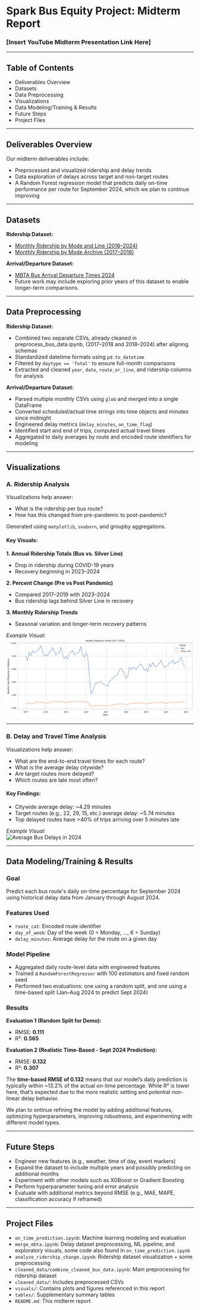 # Spark Bus Equity Project: Midterm Report

### [Insert YouTube Midterm Presentation Link Here]

---

## Table of Contents
- Deliverables Overview  
- Datasets  
- Data Preprocessing  
- Visualizations  
- Data Modeling/Training & Results  
- Future Steps  
- Project Files  

---

## Deliverables Overview

Our midterm deliverables include:
- Preprocessed and visualized ridership and delay trends  
- Data exploration of delays across target and non-target routes  
- A Random Forest regression model that predicts daily on-time performance per route for September 2024, which we plan to continue improving  

---

## Datasets

**Ridership Dataset:**
- [Monthly Ridership by Mode and Line (2018–2024)](https://mbta-massdot.opendata.arcgis.com/datasets/MassDOT::mbta-monthly-ridership-by-mode-and-line/explore)  
- [Monthly Ridership by Mode Archive (2017–2018)](https://mbta-massdot.opendata.arcgis.com/datasets/MassDOT::mbta-monthly-ridership-by-mode-archive/explore)

**Arrival/Departure Dataset:**
- [MBTA Bus Arrival Departure Times 2024](https://mbta-massdot.opendata.arcgis.com/datasets/96c77138c3144906bce93d0257531b6a/about)  
- Future work may include exploring prior years of this dataset to enable longer-term comparisons.

---

## Data Preprocessing

**Ridership Dataset:**
- Combined two separate CSVs, already cleaned in preprocess_bus_data.ipynb, (2017–2018 and 2018–2024) after aligning schemas  
- Standardized datetime formats using `pd.to_datetime`  
- Filtered by `daytype == 'Total'` to ensure full-month comparisons  
- Extracted and cleaned `year`, `date`, `route_or_line`, and ridership columns for analysis  

**Arrival/Departure Dataset:**
- Parsed multiple monthly CSVs using `glob` and merged into a single DataFrame  
- Converted scheduled/actual time strings into time objects and minutes since midnight  
- Engineered delay metrics (`delay_minutes`, `on_time_flag`)  
- Identified start and end of trips, computed actual travel times  
- Aggregated to daily averages by route and encoded route identifiers for modeling  

---

## Visualizations

### A. Ridership Analysis  
Visualizations help answer:  
- What is the ridership per bus route?  
- How has this changed from pre-pandemic to post-pandemic?

Generated using `matplotlib`, `seaborn`, and groupby aggregations.

#### Key Visuals:

**1. Annual Ridership Totals (Bus vs. Silver Line)**
- Drop in ridership during COVID-19 years  
- Recovery beginning in 2023–2024  

**2. Percent Change (Pre vs Post Pandemic)**
- Compared 2017–2019 with 2023–2024  
- Bus ridership lags behind Silver Line in recovery  

**3. Monthly Ridership Trends**
- Seasonal variation and longer-term recovery patterns  

_Example Visual:_  
![Monthly Ridership Trends](visuals/monthly_ridership_trends.png)  

---

### B. Delay and Travel Time Analysis  
Visualizations help answer:
- What are the end-to-end travel times for each route?  
- What is the average delay citywide?  
- Are target routes more delayed?  
- Which routes are late most often?

#### Key Findings:
- Citywide average delay: ~4.29 minutes  
- Target routes (e.g., 22, 29, 15, etc.) average delay: ~5.74 minutes  
- Top delayed routes have >40% of trips arriving over 5 minutes late  

_Example Visual:_  
![Average Bus Delays in 2024](visuals/2024_average_delay.jpg)

---

## Data Modeling/Training & Results

### Goal  
Predict each bus route's daily on-time percentage for September 2024 using historical delay data from January through August 2024.

### Features Used
- `route_cat`: Encoded route identifier  
- `day_of_week`: Day of the week (0 = Monday, ..., 6 = Sunday)  
- `delay_minutes`: Average delay for the route on a given day  

### Model Pipeline
- Aggregated daily route-level data with engineered features  
- Trained a `RandomForestRegressor` with 100 estimators and fixed random seed  
- Performed two evaluations: one using a random split, and one using a time-based split (Jan–Aug 2024 to predict Sept 2024)

### Results

**Evaluation 1 (Random Split for Demo):**
- RMSE: **0.111**
- R²: **0.565**

**Evaluation 2 (Realistic Time-Based - Sept 2024 Prediction):**
- RMSE: **0.132**
- R²: **0.307**

The **time-based RMSE of 0.132** means that our model’s daily prediction is typically within ~13.2% of the actual on-time percentage. While R² is lower here, that’s expected due to the more realistic setting and potential non-linear delay behavior.

We plan to ontinue refining the model by adding additional features, optimizing hyperparameters, improving robustness, and experimenting with different model types.

---

## Future Steps

- Engineer new features (e.g., weather, time of day, event markers)  
- Expand the dataset to include multiple years and possibly predicting on additional months  
- Experiment with other models such as XGBoost or Gradient Boosting  
- Perform hyperparameter tuning and error analysis  
- Evaluate with additional metrics beyond RMSE (e.g., MAE, MAPE, classification accuracy if reframed)  

---

## Project Files

- `on_time_prediction.ipynb`: Machine learning modeling and evaluation  
- `merge_mbta.ipynb`: Delay dataset preprocessing, ML pipeline, and exploratory visuals, some code also found in `on_time_prediction.ipynb` 
- `analyze_ridership_change.ipynb`: Ridership dataset visualization + some preprocessing
- `cleaned_data/combine_cleaned_bus_data.ipynb`: Main preprocessing for ridership dataset 
- `cleaned_data/`: Includes preprocessed CSVs  
- `visuals/`: Contains plots and figures referenced in this report  
- `tables/`: Supplementary summary tables  
- `README.md`: This midterm report  



